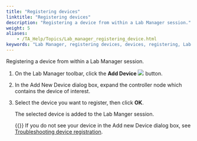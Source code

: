 ```yaml
--- 
title: "Registering devices"
linktitle: "Registering devices"
description: "Registering a device from within a Lab Manager session."
weight: 5
aliases: 
    - /TA_Help/Topics/Lab_manager_registering_device.html
keywords: "Lab Manager, registering devices, devices, registering, Lab Manager"
---
```


Registering a device from within a Lab Manager session.

1.  On the Lab Manager toolbar, click the **Add Device** ![](/images/TA_Help/Images/LabManager_add_device_btn.png) button.

2.  In the Add New Device dialog box, expand the controller node which contains the device of interest.

3.  Select the device you want to register, then click **OK**.

    The selected device is added to the Lab Manger session.

    {{<note>}} If you do not see your device in the Add new Device dialog box, see [Troubleshooting device registration](/TA_Help/Topics/Lab_manager_troubleshoot_device_registration.html).





